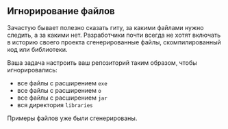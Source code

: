 ## Игнорирование файлов

Зачастую бывает полезно сказать гиту, за какими файлами нужно следить, а за какими нет. Разработчики почти всегда не хотят включать в историю своего проекта сгенерированные файлы, скомпилированный код или библиотеки.

Ваша задача настроить ваш репозиторий таким образом, чтобы игнорировались:

 * все файлы с расширением `exe`
 * все файлы с расширением `o`
 * все файлы с расширением `jar`
 * вся директория `libraries`
 
Примеры файлов уже были сгенерированы.

